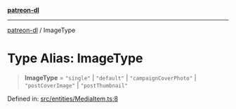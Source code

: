 [**patreon-dl**](../README.md)

***

[patreon-dl](../README.md) / ImageType

# Type Alias: ImageType

> **ImageType** = `"single"` \| `"default"` \| `"campaignCoverPhoto"` \| `"postCoverImage"` \| `"postThumbnail"`

Defined in: [src/entities/MediaItem.ts:8](https://github.com/patrickkfkan/patreon-dl/blob/564e431e409ad640819c7b5ad600451c2bd07930/src/entities/MediaItem.ts#L8)
